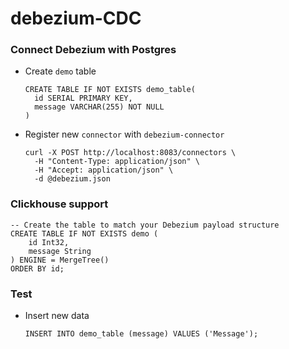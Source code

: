 # debezium-CDC

### Connect Debezium with Postgres

- Create `demo` table
  ```
  CREATE TABLE IF NOT EXISTS demo_table(
    id SERIAL PRIMARY KEY,
    message VARCHAR(255) NOT NULL
  )
  ```

- Register new `connector` with `debezium-connector`
  ```
  curl -X POST http://localhost:8083/connectors \
    -H "Content-Type: application/json" \
    -H "Accept: application/json" \
    -d @debezium.json
  ```


### Clickhouse support
```
-- Create the table to match your Debezium payload structure
CREATE TABLE IF NOT EXISTS demo (
    id Int32,
    message String
) ENGINE = MergeTree()
ORDER BY id;
```

### Test

- Insert new data
  ```
  INSERT INTO demo_table (message) VALUES ('Message');
  ```